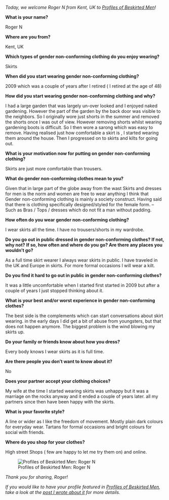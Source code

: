 *Today, we welcome Roger N from Kent, UK to [Profiles of Beskirted Men](https://www.the-beskirted-man.com/category/profiles-of-beskirted-men/)!*

**What is your name?**

Roger N

**Where are you from?**

Kent, UK

**Which types of gender non-conforming clothing do you enjoy wearing?**

Skirts

**When did you start wearing gender non-conforming clothing?**

2009 which was a couple of years after I retired ( I retired at the age of 48)

**How did you start wearing gender non-conforming clothing and why?**

I had a large garden that was largely un-over looked and I enjoyed naked gardening. However the part of the garden by the back door was visible to the neighbors. So I originally wore just shorts in the summer and removed the shorts once I was out of view. However removing shorts whilst wearing gardening boots is difficult. So I then wore a sarong which was easy to remove. Having realised just how comfortable a skirt is , I started wearing them around the house. Then I progressed on to skirts and kilts for going out.

**What is your motivation now for putting on gender non-conforming clothing?**

Skirts are just more comfortable than trousers.

**What do gender non-conforming clothes mean to you?**

Given that in large part of the globe away from the wast Skirts and dresses for men is the norm and women are free to wear anything I think that Gender non-conforming clothing is mainly a society construct. Having said that there is clothing specifically designed/styled for the female form. – Such as Bras / Tops / dresses which do not fit a man without padding.

**How often do you wear gender non-conforming clothing?**

I wear skirts all the time. I have no trousers/shorts in my wardrobe.

**Do you go out in public dressed in gender non-conforming clothes? If not, why not?** **If so, how often and where do you go? Are there any places you wouldn’t go?**

As a full time skirt wearer I always wear skirts in public. I have traveled in the UK and Europe in skirts. For more formal occasions I will wear a kilt.

**Do you find it hard to go out in public in gender non-conforming clothes?**

It was a little uncomfortable when I started first started in 2009 but after a couple of years I just stopped thinking about it.

**What is your best and/or worst experience in gender non-conforming clothes?**

The best side is the complements which can start conversations about skirt wearing. in the early days I did get a bit of abuse from youngsters, but that does not happen anymore. The biggest problem is the wind blowing my skirts up.

**Do your family or friends know about how you dress?**

Every body knows I wear skirts as it is full time.

**Are there people you don’t want to know about it?**

No

**Does your partner accept your clothing choices?**

My wife at the time I started wearing skirts was unhappy but it was a marriage on the rocks anyway and it ended a couple of years later. all my partners since then have been happy with the skirts.

**What is your favorite style?**

A line or wider as I like the freedom of movement. Mostly plain dark colours for everyday wear. Tartans for formal occasions and bright colours for social with friends.

**Where do you shop for your clothes?**

High street Shops ( few are happy to let me try them on) and online.

<figure><img loading="lazy" decoding="async" src="IMG-20220622-WA0007.jpg" alt="Profiles of Beskirted Men: Roger N"><figcaption>Profiles of Beskirted Men: Roger N</figcaption></figure>

*Thank you for sharing, Roger!*

*If you would like to have your profile featured in [Profiles of Beskirted Men](https://www.the-beskirted-man.com/category/profiles-of-beskirted-men/), take a look at the [post I wrote about it](https://www.the-beskirted-man.com/profiles-of-beskirted-men/profiles-of-beskirted-men/) for more details.*